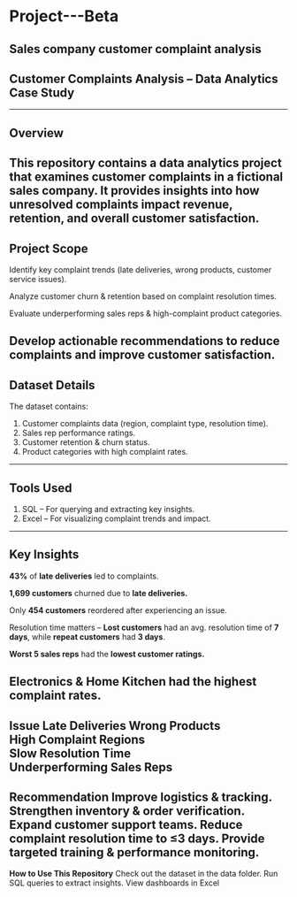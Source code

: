 # Project---Beta
Sales company customer complaint analysis
---
## **Customer Complaints Analysis – Data Analytics Case Study**
---
## **Overview**
This repository contains a data analytics project that examines customer complaints in a fictional sales company. It provides insights into how unresolved complaints impact revenue, retention, and overall customer satisfaction.
---
## **Project Scope**
Identify key complaint trends (late deliveries, wrong products, customer service issues).

Analyze customer churn & retention based on complaint resolution times.

Evaluate underperforming sales reps & high-complaint product categories.

Develop actionable recommendations to reduce complaints and improve customer satisfaction.
---
## **Dataset Details**
The dataset contains:
1. Customer complaints data (region, complaint type, resolution time).
2. Sales rep performance ratings.
3. Customer retention & churn status.
4. Product categories with high complaint rates.
---
## **Tools Used**
1. SQL – For querying and extracting key insights.
2. Excel – For visualizing complaint trends and impact.
---
## **Key Insights**
**43%** of **late deliveries** led to complaints.

**1,699 customers** churned due to **late deliveries.**

Only **454 customers** reordered after experiencing an issue.

Resolution time matters – **Lost customers** had an avg. resolution time of **7 days**, while **repeat customers** had **3 days**.

**Worst 5 sales reps** had the **lowest customer ratings.**

**Electronics** & **Home Kitchen** had the highest complaint rates.
---
**Issue	
Late Deliveries	
Wrong Products	
High Complaint Regions	
Slow Resolution Time	
Underperforming Sales Reps**	
---
**Recommendation
Improve logistics & tracking.
Strengthen inventory & order verification.
Expand customer support teams.
Reduce complaint resolution time to ≤3 days.
Provide targeted training & performance monitoring.**
---
**How to Use This Repository**
Check out the dataset in the data folder.
Run SQL queries to extract insights.
View dashboards in Excel

